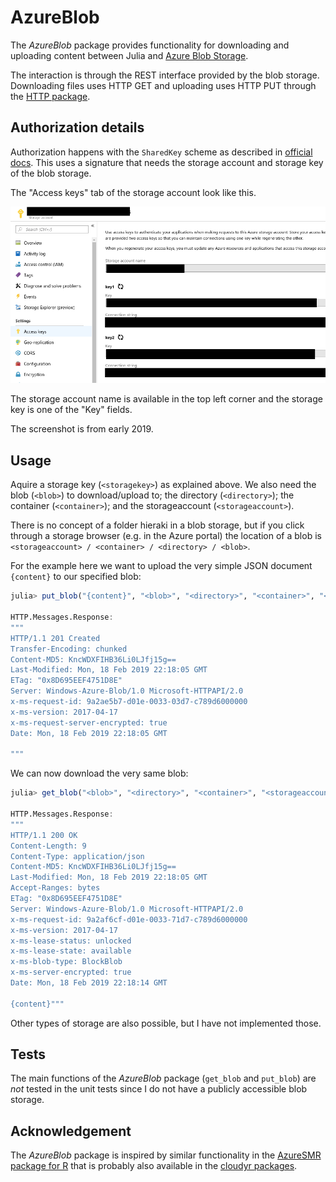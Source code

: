 AzureBlob
=========

The *AzureBlob* package provides functionality for downloading and uploading content between Julia and [Azure Blob Storage](https://azure.microsoft.com/en-us/services/storage/blobs).

The interaction is through the REST interface provided by the blob storage.
Downloading files uses HTTP GET and uploading uses HTTP PUT through the [HTTP package](https://github.com/JuliaWeb/HTTP.jl).


## Authorization details

Authorization happens with the `SharedKey` scheme as described in [official docs](https://docs.microsoft.com/en-us/rest/api/storageservices/authorize-with-shared-key).
This uses a signature that needs the storage account and storage key of the blob storage.

The "Access keys" tab of the storage account look like this.

![Access keys tab](access_keys.png)

The storage account name is available in the top left corner and the storage key is one of the "Key" fields.

The screenshot is from early 2019.


## Usage

Aquire a storage key (`<storagekey>`) as explained above.
We also need the blob (`<blob>`) to download/upload to; the directory (`<directory>`); the container (`<container>`); and the storageaccount (`<storageaccount>`).

There is no concept of a folder hieraki in a blob storage, but if you click through a storage browser (e.g. in the Azure portal) the location of a blob is `<storageaccount> / <container> / <directory> / <blob>`.

For the example here we want to upload the very simple JSON document `{content}` to our specified blob:

```julia
julia> put_blob("{content}", "<blob>", "<directory>", "<container>", "<storageaccount>", "<storagekey>")

HTTP.Messages.Response:
"""
HTTP/1.1 201 Created
Transfer-Encoding: chunked
Content-MD5: KncWDXFIHB36Li0LJfj15g==
Last-Modified: Mon, 18 Feb 2019 22:18:05 GMT
ETag: "0x8D695EEF4751D8E"
Server: Windows-Azure-Blob/1.0 Microsoft-HTTPAPI/2.0
x-ms-request-id: 9a2ae5b7-d01e-0033-03d7-c789d6000000
x-ms-version: 2017-04-17
x-ms-request-server-encrypted: true
Date: Mon, 18 Feb 2019 22:18:05 GMT

"""
```

We can now download the very same blob:

```julia
julia> get_blob("<blob>", "<directory>", "<container>", "<storageaccount>", "<storagekey>")

HTTP.Messages.Response:
"""
HTTP/1.1 200 OK
Content-Length: 9
Content-Type: application/json
Content-MD5: KncWDXFIHB36Li0LJfj15g==
Last-Modified: Mon, 18 Feb 2019 22:18:05 GMT
Accept-Ranges: bytes
ETag: "0x8D695EEF4751D8E"
Server: Windows-Azure-Blob/1.0 Microsoft-HTTPAPI/2.0
x-ms-request-id: 9a2af6cf-d01e-0033-71d7-c789d6000000
x-ms-version: 2017-04-17
x-ms-lease-status: unlocked
x-ms-lease-state: available
x-ms-blob-type: BlockBlob
x-ms-server-encrypted: true
Date: Mon, 18 Feb 2019 22:18:14 GMT

{content}"""
```

Other types of storage are also possible, but I have not implemented those.


## Tests

The main functions of the *AzureBlob* package (`get_blob` and `put_blob`) are *not* tested in the unit tests since I do not have a publicly accessible blob storage.


## Acknowledgement

The *AzureBlob* package is inspired by similar functionality in the [AzureSMR package for R](https://github.com/Microsoft/AzureSMR) that is probably also available in the [cloudyr packages](https://github.com/cloudyr).

